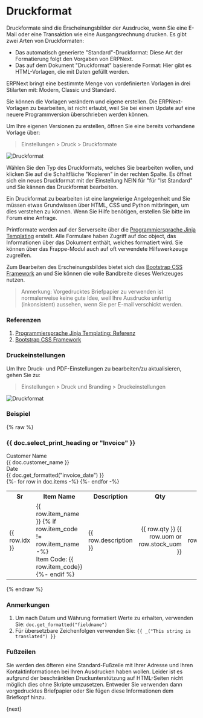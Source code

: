 <!-- add-breadcrumbs -->
# Druckformat


Druckformate sind die Erscheinungsbilder der Ausdrucke, wenn Sie eine E-Mail oder eine Transaktion wie eine Ausgangsrechnung drucken. Es gibt zwei Arten von Druckformaten:

* Das automatisch generierte "Standard"-Druckformat: Diese Art der Formatierung folgt den Vorgaben von ERPNext.
* Das auf dem Dokument "Druckformat" basierende Format: Hier gibt es HTML-Vorlagen, die  mit Daten gefüllt werden.

ERPNext bringt eine bestimmte Menge von vordefinierten Vorlagen in drei Stilarten mit: Modern, Classic und Standard.

Sie können die Vorlagen verändern und eigene erstellen. Die ERPNext-Vorlagen zu bearbeiten, ist nicht erlaubt, weil Sie bei einem Update auf eine neuere Programmversion überschrieben werden können.

Um Ihre eigenen Versionen zu erstellen, öffnen Sie eine bereits vorhandene Vorlage über:

> Einstellungen > Druck > Druckformate

![Druckformat]({{docs_base_url}}/assets/img/customize/print-settings.png)

Wählen Sie den Typ des Druckformats, welches Sie bearbeiten wollen, und klicken Sie auf die Schaltfläche "Kopieren" in der rechten Spalte. Es öffnet sich ein neues Druckformat mit der Einstellung NEIN für "für "Ist Standard" und Sie kännen das Druckformat bearbeiten.

Ein Druckformat zu bearbeiten ist eine langwierige Angelegenheit und Sie müssen etwas Grundwissen über HTML, CSS und Python mitbringen, um dies verstehen zu können. Wenn Sie Hilfe benötigen, erstellen Sie bitte im Forum eine Anfrage.

Printformate werden auf der Serverseite über die [Programmiersprache Jinja Templating](http://jinja.pocoo.org/docs/templates/) erstellt. Alle Formulare haben Zugriff auf doc object, das Informationen über das Dokument enthält, welches formatiert wird. Sie können über das Frappe-Modul auch auf oft verwendete Hilfswerkzeuge zugreifen.

Zum Bearbeiten des Erscheinungsbildes bietet sich das [Bootstrap CSS Framework](http://getbootstrap.com/)  an und Sie können die volle Bandbreite dieses Werkzeuges nutzen.

> Anmerkung: Vorgedrucktes Briefpapier zu verwenden ist normalerweise keine gute Idee, weil Ihre Ausdrucke unfertig (inkonsistent) aussehen, wenn Sie per E-mail verschickt werden.

### Referenzen

1. [Programmiersprache Jinja Templating: Referenz](http://jinja.pocoo.org/docs/templates/)
2. [Bootstrap CSS Framework](http://getbootstrap.com/)

### Druckeinstellungen

Um Ihre Druck- und PDF-Einstellungen zu bearbeiten/zu aktualisieren, gehen Sie zu:

> Einstellungen > Druck und Branding > Druckeinstellungen

![Druckformat]({{docs_base_url}}/assets/img/customize/print-settings.png)

### Beispiel

 {% raw %}<h3>{{ doc.select_print_heading or "Invoice" }}</h3>
 <div class="row">
    <div class="col-md-3 text-right">Customer Name</div>
    <div class="col-md-9">{{ doc.customer_name }}</div>
 </div>
 <div class="row">
    <div class="col-md-3 text-right">Date</div>
    <div class="col-md-9">{{ doc.get_formatted("invoice_date") }}</div>
 </div>
 <table class="table table-bordered">
    <tbody>
        <tr>
            <th>Sr</th>
            <th>Item Name</th>
            <th>Description</th>
            <th class="text-right">Qty</th>
            <th class="text-right">Rate</th>
            <th class="text-right">Amount</th>
        </tr>
        {%- for row in doc.items -%}
        <tr>
            <td style="width: 3%;">{{ row.idx }}</td>
            <td style="width: 20%;">
                {{ row.item_name }}
                {% if row.item_code != row.item_name -%}
                <br>Item Code: {{ row.item_code}}
                {%- endif %}
            </td>
            <td style="width: 37%;">
                <div style="border: 0px;">{{ row.description }}</div></td>
            <td style="width: 10%; text-align: right;">{{ row.qty }} {{ row.uom or row.stock_uom }}</td>
            <td style="width: 15%; text-align: right;">{{
                row.get_formatted("rate", doc) }}</td>
            <td style="width: 15%; text-align: right;">{{
                row.get_formatted("amount", doc) }}</td>
        </tr>
        {%- endfor -%}
    </tbody>
    </table>{% endraw %}

### Anmerkungen

1. Um nach Datum und Währung formatiert Werte zu erhalten, verwenden Sie: `doc.get_formatted("fieldname")`
1. Für übersetzbare Zeichenfolgen verwenden Sie: `{{ _("This string is translated") }}`

### Fußzeilen

Sie werden des öfteren eine Standard-Fußzeile mit Ihrer Adresse und Ihren Kontaktinformationen bei Ihren Ausdrucken haben wollen. Leider ist es aufgrund der beschränkten Druckunterstützung auf HTML-Seiten nicht möglich dies ohne Skripte umzusetzen. Entweder Sie verwenden dann vorgedrucktes Briefpapier oder Sie fügen diese Informationen dem Briefkopf hinzu.

{next}
